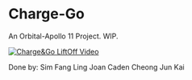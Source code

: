 # Charge-Go
An Orbital-Apollo 11 Project. WIP.

[![Charge&Go LiftOff Video](https://img.youtube.com/vi/og3ETiazrNQ/0.jpg)](https://www.youtube.com/watch?v=og3ETiazrNQ)


Done by:
Sim Fang Ling Joan
Caden Cheong Jun Kai
